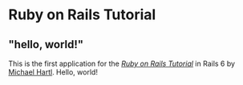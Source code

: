 # Ruby on Rails Tutorial

## "hello, world!"

This is the first application for the
[*Ruby on Rails Tutorial*](https://www.railstutorial.org/) in Rails 6
by [Michael Hartl](https://www.michaelhartl.com/). Hello, world!